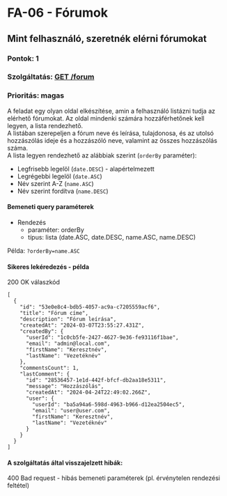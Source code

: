 # FA-06 - Fórumok

## Mint felhasználó, szeretnék elérni fórumokat

### Pontok: 1
### Szolgáltatás: [GET /forum](http://localhost:5000/api-doc#/Forum/ForumController_getForums)
### Prioritás: magas

A feladat egy olyan oldal elkészítése, amin a felhasználó listázni tudja az elérhető fórumokat. Az oldal mindenki számára hozzáférhetőnek kell legyen, a lista rendezhető.  
A listában szerepeljen a fórum neve és leírása, tulajdonosa, és az utolsó hozzászólás ideje és a hozzászóló neve, valamint az összes hozzászólás száma.  
A lista legyen rendezhető az alábbiak szerint (`orderBy` paraméter):
- Legfrisebb legelöl (`date.DESC`) - alapértelmezett
- Legrégebbi legelöl (`date.ASC`)
- Név szerint A-Z (`name.ASC`)
- Név szerint fordítva (`name.DESC`)

#### Bemeneti query paraméterek
- Rendezés
  - paraméter: orderBy
  - típus: lista (date.ASC, date.DESC, name.ASC, name.DESC)

Példa: `?orderBy=name.ASC`

#### Sikeres lekéredezés - példa
200 OK válaszkód
```
[
  {
    "id": "53e0e8c4-bdb5-4057-ac9a-c7205559acf6",
    "title": "Fórum címe",
    "description": "Fórum leírása",
    "createdAt": "2024-03-07T23:55:27.431Z",
    "createdBy": {
      "userId": "1c0cb5fe-2427-4627-9e36-fe93116f1bae",
      "email": "admin@local.com",
      "firstName": "Keresztnév",
      "lastName": "Vezetéknév"
    },
    "commentsCount": 1,
    "lastComment": {
      "id": "28536457-1e1d-442f-bfcf-db2aa18e5311",
      "message": "Hozzászólás",
      "createdAt": "2024-04-24T22:49:02.266Z",
      "user": {
        "userId": "ba5a94a6-598d-4963-b966-d12ea2504ec5",
        "email": "user@user.com",
        "firstName": "Keresztnév",
        "lastName": "Vezetéknév"
      }
    }
  }
]
```

#### A szolgáltatás által visszajelzett hibák:
400 Bad request - hibás bemeneti paraméterek (pl. érvénytelen rendezési feltétel)
